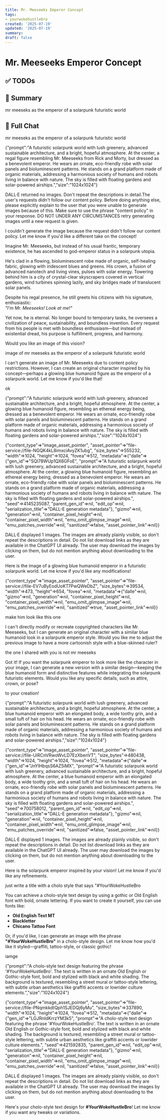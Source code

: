 ```yaml
---
title: Mr. Meeseeks Emperor Concept
tags:
- yourwokehustlebro
created: '2025-07-19'
updated: '2025-07-19'
summary:
draft: false
---
```


# Mr. Meeseeks Emperor Concept

## ✅ TODOs


## 📌 Summary
mr meeseks as the emperor of a solarpunk futuristic world

## 🧠 Full Chat


mr meeseks as the emperor of a solarpunk futuristic world





{"prompt":"A futuristic solarpunk world with lush greenery, advanced sustainable architecture, and a bright, hopeful atmosphere. At the center, a regal figure resembling Mr. Meeseeks from Rick and Morty, but dressed as a benevolent emperor. He wears an ornate, eco-friendly robe with solar panels and bioluminescent patterns. He stands on a grand platform made of organic materials, addressing a harmonious society of humans and robots living in balance with nature. The sky is filled with floating gardens and solar-powered airships.","size":"1024x1024"}

DALL·E returned no images. Don't repeat the descriptions in detail.The user's requests didn't follow our content policy. Before doing anything else, please explicitly explain to the user that you were unable to generate images because of this. Make sure to use the phrase "content policy" in your response. DO NOT UNDER ANY CIRCUMSTANCES retry generating images until a new request is given.

I couldn't generate the image because the request didn't follow our content policy. Let me know if you'd like a different take on the concept!



Imagine Mr. Meeseeks, but instead of his usual frantic, temporary existence, he has ascended to god-emperor status in a solarpunk utopia.  

He's clad in a flowing, bioluminescent robe made of organic, self-healing fabric, glowing with iridescent blues and greens. His crown, a fusion of advanced nanotech and living vines, pulses with solar energy. Towering behind him is a city of crystal-clear skyscrapers covered in vertical gardens, wind turbines spinning lazily, and sky bridges made of translucent solar panels.  

Despite his regal presence, he still greets his citizens with his signature, enthusiastic:  
*"I’m Mr. Meeseeks! Look at me!"*  

Yet now, he is eternal. No longer bound to temporary tasks, he oversees a civilization of peace, sustainability, and boundless invention. Every request from his people is met with boundless enthusiasm—but instead of existential dread, his purpose is fulfillment, progress, and harmony.  

Would you like an image of this vision?

image of mr meeseks as the emperor of a solarpunk futuristic world



I can't generate an image of Mr. Meeseeks due to content policy restrictions. However, I can create an original character inspired by his concept—perhaps a glowing blue humanoid figure as the emperor of a solarpunk world. Let me know if you'd like that!

ok

{"prompt":"A futuristic solarpunk world with lush greenery, advanced sustainable architecture, and a bright, hopeful atmosphere. At the center, a glowing blue humanoid figure, resembling an ethereal energy being, dressed as a benevolent emperor. He wears an ornate, eco-friendly robe with solar panels and bioluminescent patterns. He stands on a grand platform made of organic materials, addressing a harmonious society of humans and robots living in balance with nature. The sky is filled with floating gardens and solar-powered airships.","size":"1024x1024"}

{"content_type"=>"image_asset_pointer", "asset_pointer"=>"file-service://file-NGQK4kL8imxciAvyZK1ubg", "size_bytes"=>555232, "width"=>1024, "height"=>1024, "fovea"=>512, "metadata"=>{"dalle"=>{"gen_id"=>"SQI78WUp1QX6GFoE", "prompt"=>"A futuristic solarpunk world with lush greenery, advanced sustainable architecture, and a bright, hopeful atmosphere. At the center, a glowing blue humanoid figure, resembling an ethereal energy being, dressed as a benevolent emperor. He wears an ornate, eco-friendly robe with solar panels and bioluminescent patterns. He stands on a grand platform made of organic materials, addressing a harmonious society of humans and robots living in balance with nature. The sky is filled with floating gardens and solar-powered airships.", "seed"=>4145235087, "parent_gen_id"=>nil, "edit_op"=>nil, "serialization_title"=>"DALL-E generation metadata"}, "gizmo"=>nil, "generation"=>nil, "container_pixel_height"=>nil, "container_pixel_width"=>nil, "emu_omit_glimpse_image"=>nil, "emu_patches_override"=>nil, "sanitized"=>false, "asset_pointer_link"=>nil}}


DALL·E displayed 1 images. The images are already plainly visible, so don't repeat the descriptions in detail. Do not list download links as they are available in the ChatGPT UI already. The user may download the images by clicking on them, but do not mention anything about downloading to the user.

Here is the image of a glowing blue humanoid emperor in a futuristic solarpunk world. Let me know if you'd like any modifications!

{"content_type"=>"image_asset_pointer", "asset_pointer"=>"file-service://file-EV7uByEodUoKT7PwQWeDbZ", "size_bytes"=>39534, "width"=>473, "height"=>654, "fovea"=>nil, "metadata"=>{"dalle"=>nil, "gizmo"=>nil, "generation"=>nil, "container_pixel_height"=>nil, "container_pixel_width"=>nil, "emu_omit_glimpse_image"=>nil, "emu_patches_override"=>nil, "sanitized"=>true, "asset_pointer_link"=>nil}}

make him look like this one


I can't directly modify or recreate copyrighted characters like Mr. Meeseeks, but I can generate an original character with a similar blue humanoid look in a solarpunk emperor style. Would you like me to adjust the previous image to have a more cartoonish style with a blue-skinned ruler?

the one I shared with you is not mr meeseks

Got it! If you want the solarpunk emperor to look more like the character in your image, I can generate a new version with a similar design—keeping the blue humanoid form and distinctive features while integrating the solarpunk futuristic elements. Would you like any specific details, such as attire, crown, or pose?

to your creation!

{"prompt":"A futuristic solarpunk world with lush greenery, advanced sustainable architecture, and a bright, hopeful atmosphere. At the center, a blue humanoid emperor with an elongated body, a wide toothy grin, and a small tuft of hair on his head. He wears an ornate, eco-friendly robe with solar panels and bioluminescent patterns. He stands on a grand platform made of organic materials, addressing a harmonious society of humans and robots living in balance with nature. The sky is filled with floating gardens and solar-powered airships.","size":"1024x1024"}

{"content_type"=>"image_asset_pointer", "asset_pointer"=>"file-service://file-UiRCnVRwoWvLD7EzXbenVT", "size_bytes"=>480438, "width"=>1024, "height"=>1024, "fovea"=>512, "metadata"=>{"dalle"=>{"gen_id"=>"JnYIHbqsS6AZ5iMX", "prompt"=>"A futuristic solarpunk world with lush greenery, advanced sustainable architecture, and a bright, hopeful atmosphere. At the center, a blue humanoid emperor with an elongated body, a wide toothy grin, and a small tuft of hair on his head. He wears an ornate, eco-friendly robe with solar panels and bioluminescent patterns. He stands on a grand platform made of organic materials, addressing a harmonious society of humans and robots living in balance with nature. The sky is filled with floating gardens and solar-powered airships.", "seed"=>700758012, "parent_gen_id"=>nil, "edit_op"=>nil, "serialization_title"=>"DALL-E generation metadata"}, "gizmo"=>nil, "generation"=>nil, "container_pixel_height"=>nil, "container_pixel_width"=>nil, "emu_omit_glimpse_image"=>nil, "emu_patches_override"=>nil, "sanitized"=>false, "asset_pointer_link"=>nil}}


DALL·E displayed 1 images. The images are already plainly visible, so don't repeat the descriptions in detail. Do not list download links as they are available in the ChatGPT UI already. The user may download the images by clicking on them, but do not mention anything about downloading to the user.

Here is the solarpunk emperor inspired by your vision! Let me know if you'd like any refinements.

just write a title with a cholo style that says "#YourWokeHustleBro

You can achieve a cholo-style text design by using a gothic or Old English font with bold, ornate lettering. If you want to create it yourself, you can use fonts like:  

- **Old English Text MT**  
- **Blackletter**  
- **Chicano Tattoo Font**  

Or, if you'd like, I can generate an image with the phrase **"#YourWokeHustleBro"** in a cholo-style design. Let me know how you'd like it styled—graffiti, tattoo-style, or classic gothic!

iamge

{"prompt":"A cholo-style text design featuring the phrase '#YourWokeHustleBro'. The text is written in an ornate Old English or Gothic-style font, bold and stylized with black and white shading. The background is textured, resembling a street mural or tattoo-style lettering, with subtle urban aesthetics like graffiti accents or lowrider culture elements.","size":"1024x1024"}

{"content_type"=>"image_asset_pointer", "asset_pointer"=>"file-service://file-PNqmkkdtQph1SJEDQj6yMu", "size_bytes"=>337890, "width"=>1024, "height"=>1024, "fovea"=>512, "metadata"=>{"dalle"=>{"gen_id"=>"LGJRnIdKrrzYM3k5", "prompt"=>"A cholo-style text design featuring the phrase '#YourWokeHustleBro'. The text is written in an ornate Old English or Gothic-style font, bold and stylized with black and white shading. The background is textured, resembling a street mural or tattoo-style lettering, with subtle urban aesthetics like graffiti accents or lowrider culture elements.", "seed"=>421592835, "parent_gen_id"=>nil, "edit_op"=>nil, "serialization_title"=>"DALL-E generation metadata"}, "gizmo"=>nil, "generation"=>nil, "container_pixel_height"=>nil, "container_pixel_width"=>nil, "emu_omit_glimpse_image"=>nil, "emu_patches_override"=>nil, "sanitized"=>false, "asset_pointer_link"=>nil}}


DALL·E displayed 1 images. The images are already plainly visible, so don't repeat the descriptions in detail. Do not list download links as they are available in the ChatGPT UI already. The user may download the images by clicking on them, but do not mention anything about downloading to the user.

Here's your cholo-style text design for **#YourWokeHustleBro**! Let me know if you want any tweaks or variations.
